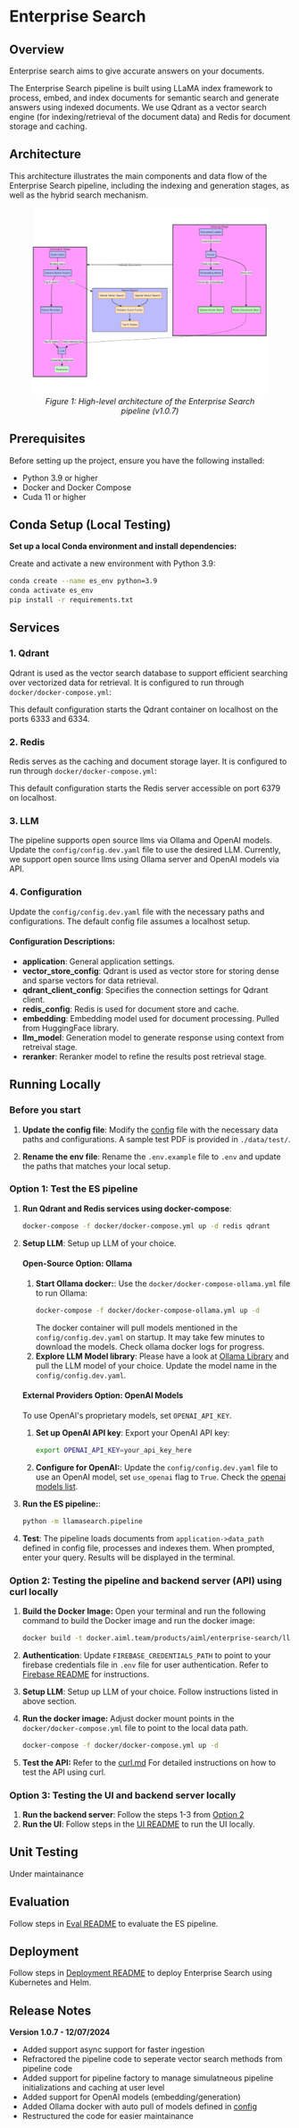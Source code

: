 # Enterprise Search

## Overview

Enterprise search aims to give accurate answers on your documents.

The Enterprise Search pipeline is built using LLaMA index framework to process, embed, and index documents for semantic search and generate answers using indexed documents. We use Qdrant as a vector search engine (for indexing/retrieval of the document data) and Redis for document storage and caching.

## Architecture

This architecture illustrates the main components and data flow of the Enterprise Search pipeline, including the indexing and generation stages, as well as the hybrid search mechanism.

<div align="center">
  <figure>
    <img src="assets/pipeline.png" alt="Enterprise Search Pipeline Architecture - 1.0.7" />
    <figcaption><i>Figure 1: High-level architecture of the Enterprise Search pipeline (v1.0.7)</i></figcaption>
  </figure>
</div>

## Prerequisites

Before setting up the project, ensure you have the following installed:
- Python 3.9 or higher
- Docker and Docker Compose
- Cuda 11 or higher


## Conda Setup (Local Testing)

**Set up a local Conda environment and install dependencies:**

Create and activate a new environment with Python 3.9:
```bash
conda create --name es_env python=3.9
conda activate es_env
pip install -r requirements.txt
```

## Services

### 1. Qdrant

Qdrant is used as the vector search database to support efficient searching over vectorized data for retrieval. It is configured to run through `docker/docker-compose.yml`:

This default configuration starts the Qdrant container on localhost on the ports 6333 and 6334.

### 2. Redis

Redis serves as the caching and document storage layer. It is configured to run through `docker/docker-compose.yml`:

This default configuration starts the Redis server accessible on port 6379 on localhost.

### 3. LLM

The pipeline supports open source llms via Ollama and OpenAI models. Update the `config/config.dev.yaml` file to use the desired LLM. Currently, we support open source llms using Ollama server and OpenAI models via API.


### 4. Configuration

Update the `config/config.dev.yaml` file with the necessary paths and configurations. The default config file assumes a localhost setup.

#### Configuration Descriptions:
- **application**: General application settings.
- **vector_store_config**: Qdrant is used as vector store for storing dense and sparse vectors for data retrieval.
- **qdrant_client_config**: Specifies the connection settings for Qdrant client.
- **redis_config**: Redis is used for document store and cache.
- **embedding**: Embedding model used for document processing. Pulled from HuggingFace library.
- **llm_model**: Generation model to generate response using context from retreival stage.
- **reranker**: Reranker model to refine the results post retrieval stage.

## Running Locally

### Before you start

1. **Update the config file**: Modify the [config](config/config.dev.yaml) file with the necessary data paths and configurations. A sample test PDF is provided in `./data/test/`.

2. **Rename the env file**: Rename the `.env.example` file to `.env` and update the paths that matches your local setup.

### Option 1: Test the ES pipeline

1. **Run Qdrant and Redis services using docker-compose**: 
   ```bash
   docker-compose -f docker/docker-compose.yml up -d redis qdrant
   ```

2. **Setup LLM**: Setup up LLM of your choice.

   #### Open-Source Option: Ollama

   1. **Start Ollama docker:**: Use the `docker/docker-compose-ollama.yml` file to run Ollama:
      ```bash
      docker-compose -f docker/docker-compose-ollama.yml up -d
      ```
      The docker container will pull models mentioned in the `config/config.dev.yaml` on startup. It may take few minutes to download the models. Check ollama docker logs for progress.
   2. **Explore LLM Model library**: Please have a look at [Ollama Library](https://ollama.com/library) and pull the LLM model of your choice. Update the model name in the `config/config.dev.yaml`.

   #### External Providers Option: OpenAI Models

   To use OpenAI's proprietary models, set `OPENAI_API_KEY`.

   1. **Set up OpenAI API key**: Export your OpenAI API key:
      ```bash
      export OPENAI_API_KEY=your_api_key_here
      ```
   2. **Configure for OpenAI:**: Update the `config/config.dev.yaml` file to use an OpenAI model, set `use_openai` flag to `True`. Check the [openai models list](https://platform.openai.com/docs/models).

3. **Run the ES pipeline:**:
   ```bash
   python -m llamasearch.pipeline
   ```
4. **Test**: The pipeline loads documents from `application->data_path` defined in config file, processes and indexes them. When prompted, enter your query. Results will be displayed in the terminal.

### Option 2: Testing the pipeline and backend server (API) using curl locally 

1. **Build the Docker Image:**
   Open your terminal and run the following command to build the Docker image and run the docker image:
   ```bash
   docker build -t docker.aiml.team/products/aiml/enterprise-search/llamasearch:latest -f docker/Dockerfile .
   ```

2. **Authentication**:  Update `FIREBASE_CREDENTIALS_PATH` to point to your firebase credentials file in `.env` file for user authentication. Refer to [Firebase README](docs/firebase.md) for instructions.

3. **Setup LLM**: Setup up LLM of your choice. Follow instructions listed in above section.

4. **Run the docker image:**
   Adjust docker mount points in the `docker/docker-compose.yml` file to point to the local data path.
   ```bash
   docker-compose -f docker/docker-compose.yml up -d
   ```

5. **Test the API:**
Refer to the [curl.md](docs/curl.md) For detailed instructions on how to test the API using curl.

### Option 3: Testing the UI and backend server locally

1. **Run the backend server**: Follow the steps 1-3 from [Option 2](#option-2-testing-the-backend-server-api-using-curl-locally)
2. **Run the UI**: Follow steps in the [UI README](frontend/README.md) to run the UI locally.

## Unit Testing

Under maintainance

## Evaluation

Follow steps in [Eval README](docs/eval.md) to evaluate the ES pipeline.

## Deployment

Follow steps in [Deployment README](k8s/README.md) to deploy Enterprise Search using Kubernetes and Helm.

## Release Notes

**Version 1.0.7 - 12/07/2024**
- Added support async support for faster ingestion
- Refractored the pipeline code to seperate vector search methods from pipeline code
- Added support for pipeline factory to manage simulatneous pipeline initializations and caching at user level
- Added support for OpenAI models (embedding/generation)
- Added Ollama docker with auto pull of models defined in [config](config/config.dev.yaml)
- Restructured the code for easier maintainance